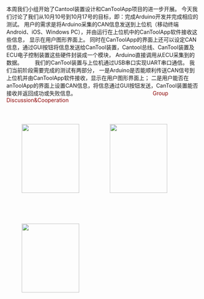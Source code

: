   本周我们小组开始了Cantool装置设计和CanToolApp项目的进一步开展。
  今天我们讨论了我们从10月10号到10月17号的目标，即：完成Arduino开发并完成相应的测试。
  用户的需求是将Arduino采集的CAN信息发送到上位机（移动终端Android、iOS、Windows PC），并由运行在上位机中的CanToolApp软件接收这些信息，
  显示在用户图形界面上。
  同时在CanToolApp的界面上还可以设定CAN信息，通过GUI按钮将信息发送给CanTool装置，Cantool总线、CanTool装置及ECU电子控制装置这些硬件封装成一个模块，
  Arduino直接调用从ECU采集到的数据。
  我们的CanTool装置与上位机通过USB串口实现UART串口通信。
  我们当前阶段需要完成的测试有两部分，
  一是Arduino是否能顺利传送CAN信号到上位机并由CanToolApp软件接收，显示在用户图形界面上；
  二是用户能否在anToolApp的界面上设置CAN信息，将信息通过GUI按钮发送，CanTool装置能否接收并返回成功或失败信息。
  &emsp;&emsp;&emsp;&emsp;&emsp;&emsp;&emsp;&emsp;&emsp;&emsp;&emsp;&emsp;&emsp;&emsp;<font color=#8B0000>Group Discussion&Cooperation</font>

<div style="float:left;border:solid 1px 000;margin:40px;"><img src="http://images.cnblogs.com/cnblogs_com/lile-tju/1095316/t_webwxgetmsgimg%20(4).jpg" width="150" height="180" ></div>
<div style="float:left;border:solid 1px 000;margin:40px;"><img src="http://images.cnblogs.com/cnblogs_com/lile-tju/1095316/t_webwxgetmsgimg%20(2).jpg"  width="150" height="180" ></div>
<div style="float:left;border:solid 1px 000;margin:40px;"><img src="http://images.cnblogs.com/cnblogs_com/lile-tju/1095316/t_webwxgetmsgimg%20(1).jpg" width="150" height="180" ></div>
<div style="clear:both;"></div>

